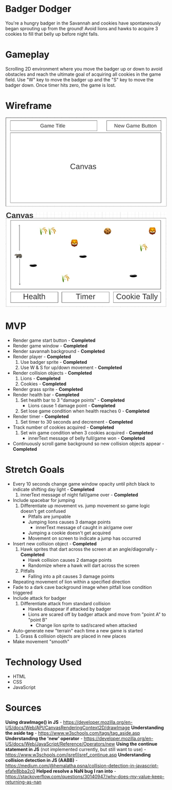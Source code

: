 # Badger Dodger

You're a hungry badger in the Savannah and cookies have spontaneously began sprouting up from the ground! Avoid lions and hawks to acquire 3 cookies to fill that belly up before night falls.

# Gameplay
Scrolling 2D environment where you move the badger up or down to avoid obstacles and reach the ultimate goal of acquiring all cookies in the game field. Use "W" key to move the badger up and the "S" key to move the badger down. Once timer hits zero, the game is lost.

# Wireframe

![High level wireframe](images/wireframe-1.JPG)

![In-game wireframe](images/wireframe-2.JPG)

# MVP
* Render game start button - **Completed**
* Render game window - **Completed**
* Render savannah background - **Completed**
* Render player - **Completed**
    1. Use badger sprite - **Completed**
    2. Use W & S for up/down movement - **Completed**
* Render collision objects - **Completed**
    1. Lions - **Completed**
    2. Cookies - **Completed**
* Render grass sprite - **Completed**
* Render health bar - **Completed**
    1. Set health bar to 3 "damage points" - **Completed**
        * Lions cause 1 damage point - **Completed**
    2. Set lose game condition when health reaches 0 - **Completed**
* Render timer - **Completed**
    1. Set timer to 30 seconds and decrement - **Completed**
* Track number of cookies acquired - **Completed**
    1. Set win game condition when 3 cookies acquired - **Completed**
        * innerText message of belly full/game won - **Completed**
* Continuously scroll game background so new collision objects appear - **Completed**

# Stretch Goals
* Every 10 seconds change game window opacity until pitch black to indicate shifting day light - **Completed**
    1. innerText message of night fall/game over - **Completed**
* Include spacebar for jumping
    1. Differentiate up movement vs. jump movement so game logic doesn't get confused
        * Pitfalls are jumpable
        * Jumping lions causes 3 damage points
            * innerText message of caught in air/game over
        * Jumping a cookie doesn't get acquired
        * Movement on screen to indicate a jump has occurred 
* Insert new collision object  - **Completed**
    1. Hawk sprites that dart across the screen at an angle/diagonally  - **Completed**
        * Hawk collision causes 2 damage points
        * Randomize where a hawk will dart across the screen
    2. Pitfalls
        * Falling into a pit causes 3 damage points
* Repeating movement of lion within a specified direction
* Fade to a dark cave background image when pitfall lose condition triggered
* Include attack for badger
    1. Differentiate attack from standard collision
        * Hawks disappear if attacked by badger
        * Lions are scared off by badger attack and move from "point A" to "point B"
            * Change lion sprite to sad/scared when attacked
* Auto-generate new "terrain" each time a new game is started
    1. Grass & collision objects are placed in new places
* Make movement "smooth"


# Technology Used
* HTML
* CSS
* JavaScript

# Sources
**Using drawImage() in JS** - https://developer.mozilla.org/en-US/docs/Web/API/CanvasRenderingContext2D/drawImage
**Understanding the aside tag** - https://www.w3schools.com/tags/tag_aside.asp
**Understanding the 'new' operator** - https://developer.mozilla.org/en-US/docs/Web/JavaScript/Reference/Operators/new
**Using the continue statement in JS** (not implemented currently, but still want to use) - https://www.w3schools.com/jsref/jsref_continue.asp
**Understanding collision detection in JS (AABB)** - https://medium.com/@hemalatha.psna/collision-detection-in-javascript-efafe8bba2c0
**Helped resolve a NaN bug I ran into** - https://stackoverflow.com/questions/30140947/why-does-my-value-keep-returning-as-nan
